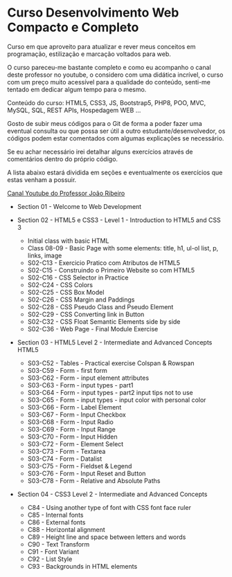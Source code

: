 # Curso Desenvolvimento Web Compacto e Completo

Curso em que aproveito para atualizar e rever meus conceitos em programação, estilização e marcação voltados para web.

O curso pareceu-me bastante completo e como eu acompanho o canal deste professor no youtube, o considero com uma didática incrível, o curso com um preço muito acessível para a qualidade do conteúdo, senti-me tentado em dedicar algum tempo para o mesmo.

Conteúdo do curso: HTML5, CSS3, JS, Bootstrap5, PHP8, POO, MVC, MySQL, SQL, REST APIs, Hospedagem WEB ...

Gosto de subir meus códigos para o Git de forma a poder fazer uma eventual consulta ou que possa ser útil a outro estudante/desenvolvedor, os códigos podem estar comentados com algumas explicações se necessário. 

Se eu achar necessário irei detalhar alguns exercícios através de comentários dentro do próprio código.

A lista abaixo estará dividida em seções e eventualmente os exercícios que estas venham a possuir.

<a href="https://www.youtube.com/@JLDRPT">Canal Youtube do Professor João Ribeiro </a>


- Section 01 - Welcome to Web Development

- Section 02 - HTML5 e CSS3 - Level 1 - Introduction to HTML5 and CSS 3
    - Initial class with basic HTML
    - Class 08-09 - Basic Page with some elements: title, h1, ul-ol list, p, links, image
    - S02-C13 - Exercicio Pratico com Atributos de HTML5
    - S02-C15 - Construindo o Primeiro Website so com HTML5
    - S02-C16 - CSS Selector in Practice
    - S02-C24 - CSS Colors
    - S02-C25 - CSS Box Model
    - S02-C26 - CSS Margin and Paddings
    - S02-C28 - CSS Pseudo Class and Pseudo Element
    - S02-C29 - CSS Converting link in Button
    - S02-C32 - CSS Float Semantic Elements side by side
    - S02-C36 - Web Page - Final Module Exercise

 - Section 03 - HTML5 Level 2 - Intermediate and Advanced Concepts HTML5 
    - S03-C52 - Tables - Practical exercise Colspan & Rowspan
    - S03-C59 - Form - first form
    - S03-C62 - Form - input element attributes
    - S03-C63 - Form - input types - part1
    - S03-C64 - Form - input types - part2 input tips not to use
    - S03-C65 - Form - input types - input color with personal color
    - S03-C66 - Form - Label Element
    - S03-C67 - Form - Input Checkbox
    - S03-C68 - Form - Input Radio
    - S03-C69 - Form - Input Range
    - S03-C70 - Form - Input Hidden
    - S03-C72 - Form - Element Select
    - S03-C73 - Form - Textarea
    - S03-C74 - Form - Datalist
    - S03-C75 - Form - Fieldset & Legend
    - S03-C76 - Form - Input Reset and Button
    - S03-C78 - Form - Relative and Absolute Paths
 
 - Section 04 - CSS3 Level 2 - Intermediate and Advanced Concepts
    - C84 - Using another type of font with CSS font face ruler
    - C85 - Internal fonts
    - C86 - External fonts
    - C88 - Horizontal alignment
    - C89 - Height line and space between letters and words
    - C90 - Text Transform
    - C91 - Font Variant
    - C92 - List Style
    - C93 - Backgrounds in HTML elements
    

